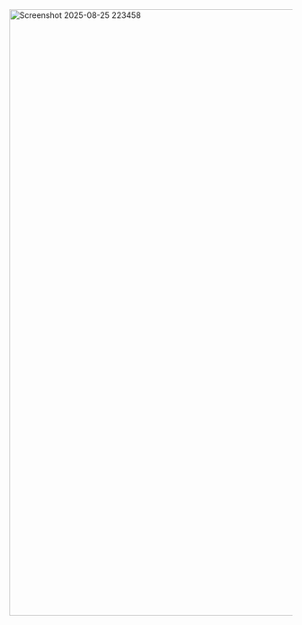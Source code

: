 <img width="1919" height="1079" alt="Screenshot 2025-08-25 223458" src="https://github.com/user-attachments/assets/4b1bf4c5-bede-404d-8dde-bdf884c9725e" />
